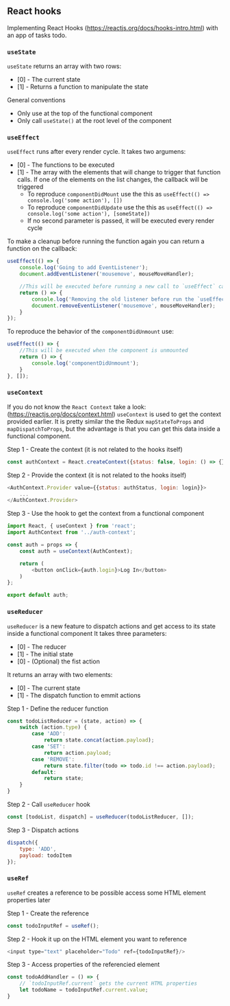 ## React hooks

Implementing React Hooks (https://reactjs.org/docs/hooks-intro.html) with an app of tasks todo.

### `useState`

`useState` returns an array with two rows:
* [0] - The current state
* [1] - Returns a function to manipulate the state

General conventions
* Only use at the top of the functional component
* Only call `useState()` at the root level of the component

### `useEffect`

`useEffect` runs after every render cycle.
It takes two argumens:
* [0] - The functions to be executed
* [1] - The array with the elements that will change to trigger that function calls. If one of the elements on the list changes, the callback will be triggered
    - To reproduce `componentDidMount` use the this as `useEffect(() => console.log('some action'), [])`
    - To reproduce `componentDidUpdate` use the this as `useEffect(() => console.log('some action'), [someState])`
    - If no second parameter is passed, it will be executed every render cycle

To make a cleanup before running the function again you can return a function  on the callback:
```javascript
useEffect(() => {
    console.log('Going to add EventListener');
    document.addEventListener('mousemove', mouseMoveHandler);

    //This will be executed before running a new call to `useEffect` callback
    return () => {
        console.log('Removing the old listener before run the `useEffect` callback again');
        document.removeEventListener('mousemove', mouseMoveHandler);
    }
});
```

To reproduce the behavior of the `componentDidUnmount` use:
```javascript
useEffect(() => {
    //This will be executed when the component is unmounted
    return () => {
        console.log('componentDidUnmount');
    }
}, []);
```

### `useContext`

If you do not know the `React Context` take a look: (https://reactjs.org/docs/context.html)
`useContext` is used to get the context provided earlier. It is pretty similar the the Redux `mapStateToProps` and `mapDispatchToProps`, but the advantage is that you can get this data inside a functional component.

Step 1 - Create the context (it is not related to the hooks itself)
```javascript
const authContext = React.createContext({status: false, login: () => {}});
```

Step 2 - Provide the context (it is not related to the hooks itself)
```javascript
<AuthContext.Provider value={{status: authStatus, login: login}}>
    ...
</AuthContext.Provider>
```

Step 3 - Use the hook to get the context from  a functional component
```javascript
import React, { useContext } from 'react';
import AuthContext from '../auth-context';

const auth = props => {
    const auth = useContext(AuthContext);

    return (
        <button onClick={auth.login}>Log In</button> 
    )
};

export default auth;
```

### `useReducer`

`useReducer` is a new feature to dispatch actions and get access to its state inside a functional component
It takes three parameters:
* [0] - The reducer
* [1] - The initial state
* [0] - (Optional) the fist action

It returns an array with two elements:
* [0] - The current state
* [1] - The dispatch function to emmit actions

Step 1 - Define the reducer function
```javascript
const todoListReducer = (state, action) => {
    switch (action.type) {
        case 'ADD':
            return state.concat(action.payload);
        case 'SET':
            return action.payload;
        case 'REMOVE':
            return state.filter(todo => todo.id !== action.payload);
        default:
            return state;
    }
}
```

Step 2 - Call `useReducer` hook
```javascript
const [todoList, dispatch] = useReducer(todoListReducer, []);
```

Step 3 - Dispatch actions
```javascript
dispatch({
    type: 'ADD',
    payload: todoItem
});
```

### `useRef`

`useRef` creates a reference to be possible access some HTML element properties later 

Step 1 - Create the reference
```javascript
const todoInputRef = useRef();
```

Step 2 - Hook it up on the HTML element you want to reference
```javascript
<input type="text" placeholder="Todo" ref={todoInputRef}/>
```

Step 3 - Access properties of the referencied element
```javascript
const todoAddHandler = () => {
    // `todoInputRef.current` gets the current HTML properties
    let todoName = todoInputRef.current.value;
}
```
